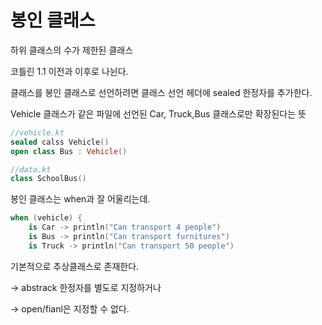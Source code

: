 # 봉인 클래스

하위 클래스의 수가 제한된 클래스

코틀린 1.1 이전과 이후로 나뉜다.

클래스를 봉인 클래스로 선언하려면 클래스 선언 헤더에 sealed 한정자를 추가한다.

Vehicle 클래스가 같은 파일에 선언된 Car, Truck,Bus 클래스로만 확장된다는 뜻

```kotlin
//vehicle.kt
sealed calss Vehicle()
open class Bus : Vehicle()

//data.kt
class SchoolBus()
```

봉인 클래스는 when과 잘 어울리는데.

```kotlin
when (vehicle) {
	is Car -> println("Can transport 4 people")
	is Bus -> println("Can transport furnitures")
	is Truck -> println("Can transport 50 people")

```

기본적으로 추상클래스로 존재한다.

→ abstrack 한정자를 별도로 지정하거나

→ open/fianl은 지정할 수 없다.